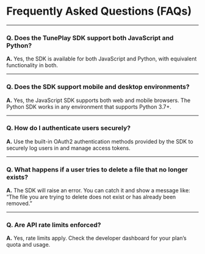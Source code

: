 # Frequently Asked Questions (FAQs)

-----

### Q. Does the TunePlay SDK support both JavaScript and Python?
**A.** Yes, the SDK is available for both JavaScript and Python, with equivalent functionality in both.

-----

### Q. Does the SDK support mobile and desktop environments?
**A.** Yes, the JavaScript SDK supports both web and mobile browsers. The Python SDK works in any environment that supports Python 3.7+.

-----

### Q. How do I authenticate users securely?
**A.** Use the built-in OAuth2 authentication methods provided by the SDK to securely log users in and manage access tokens.

-----

### Q. What happens if a user tries to delete a file that no longer exists?
**A.** The SDK will raise an error. You can catch it and show a message like: “The file you are trying to delete does not exist or has already been removed.”

-----

### Q. Are API rate limits enforced?
**A.** Yes, rate limits apply. Check the developer dashboard for your plan’s quota and usage.